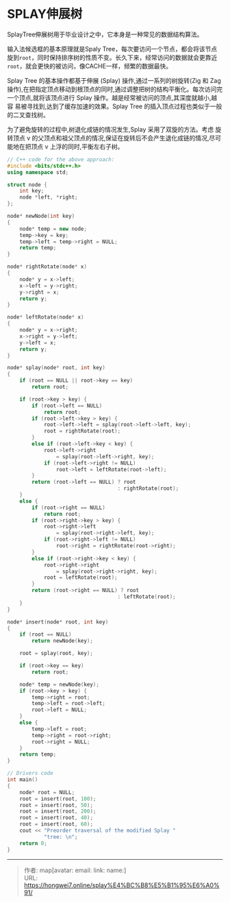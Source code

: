# SPLAY伸展树

SplayTree伸展树用于毕业设计之中，它本身是一种常见的数据结构算法。
<!--more-->

输入法候选框的基本原理就是Spaly Tree，每次要访问一个节点，都会将该节点旋到`root`，同时保持排序树的性质不变。长久下来，经常访问的数据就会更靠近`root`，就会更快的被访问，像CACHE一样，频繁的数据最快。

Splay Tree 的基本操作都基于伸展 (Splay) 操作,通过一系列的树旋转(Zig 和 Zag
操作),在把指定顶点移动到根顶点的同时,通过调整把树的结构平衡化。每次访问完一个顶点,就将该顶点进行 Splay 操作。越是经常被访问的顶点,其深度就越小,越容
易被寻找到,达到了缓存加速的效果。Splay Tree 的插入顶点过程也类似于一般的二叉查找树。

为了避免旋转的过程中,树退化成链的情况发生,Splay 采用了双旋的方法。考虑
旋转顶点 v 的父顶点和祖父顶点的情况,保证在旋转后不会产生退化成链的情况,尽可能地在把顶点 v 上浮的同时,平衡左右子树。

```C++
// C++ code for the above approach:
#include <bits/stdc++.h>
using namespace std;

struct node {
	int key;
	node *left, *right;
};

node* newNode(int key)
{
	node* temp = new node;
	temp->key = key;
	temp->left = temp->right = NULL;
	return temp;
}

node* rightRotate(node* x)
{
	node* y = x->left;
	x->left = y->right;
	y->right = x;
	return y;
}

node* leftRotate(node* x)
{
	node* y = x->right;
	x->right = y->left;
	y->left = x;
	return y;
}

node* splay(node* root, int key)
{
	if (root == NULL || root->key == key)
		return root;

	if (root->key > key) {
		if (root->left == NULL)
			return root;
		if (root->left->key > key) {
			root->left->left = splay(root->left->left, key);
			root = rightRotate(root);
		}
		else if (root->left->key < key) {
			root->left->right
				= splay(root->left->right, key);
			if (root->left->right != NULL)
				root->left = leftRotate(root->left);
		}
		return (root->left == NULL) ? root
									: rightRotate(root);
	}
	else {
		if (root->right == NULL)
			return root;
		if (root->right->key > key) {
			root->right->left
				= splay(root->right->left, key);
			if (root->right->left != NULL)
				root->right = rightRotate(root->right);
		}
		else if (root->right->key < key) {
			root->right->right
				= splay(root->right->right, key);
			root = leftRotate(root);
		}
		return (root->right == NULL) ? root
									: leftRotate(root);
	}
}

node* insert(node* root, int key)
{
	if (root == NULL)
		return newNode(key);

	root = splay(root, key);

	if (root->key == key)
		return root;

	node* temp = newNode(key);
	if (root->key > key) {
		temp->right = root;
		temp->left = root->left;
		root->left = NULL;
	}
	else {
		temp->left = root;
		temp->right = root->right;
		root->right = NULL;
	}
	return temp;
}

// Drivers code
int main()
{
	node* root = NULL;
	root = insert(root, 100);
	root = insert(root, 50);
	root = insert(root, 200);
	root = insert(root, 40);
	root = insert(root, 60);
	cout << "Preorder traversal of the modified Splay "
			"tree: \n";
	return 0;
}

```

---

> 作者: map[avatar:<nil> email:<nil> link:<nil> name:<nil>]  
> URL: https://hongwei7.online/splay%E4%BC%B8%E5%B1%95%E6%A0%91/  

